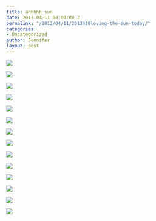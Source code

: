 ```yaml
---
title: ahhhhh sun
date: 2013-04-11 00:00:00 Z
permalink: "/2013/04/11/2013410loving-the-sun-today/"
categories:
- Uncategorized
author: Jennifer
layout: post
---
```


<div class="image-gallery-wrapper">
  <p>
    <img src="http://static1.squarespace.com/static/50db6bb3e4b015296cd43789/50dfa5b1e4b0dc6320e0b5ea/51660d29e4b00ae130cd87f7/1365643545546/2013-04-10+16.20.37.jpg.37.jpg?format=original" />
  </p>

  <p>
    <img src="http://static1.squarespace.com/static/50db6bb3e4b015296cd43789/50dfa5b1e4b0dc6320e0b5ea/51660dcde4b0d2481679435a/1365643688344/2013-04-10+16.26.16.jpg.16.jpg?format=original" />
  </p>

  <p>
    <img src="http://static1.squarespace.com/static/50db6bb3e4b015296cd43789/50dfa5b1e4b0dc6320e0b5ea/51660ce9e4b0d24816793eca/1365642482139/2013-04-10+16.27.46.jpg.46.jpg?format=original" />
  </p>

  <p>
    <img src="http://static1.squarespace.com/static/50db6bb3e4b015296cd43789/50dfa5b1e4b0dc6320e0b5ea/51660e08e4b060cd91943719/1365642772851/2013-04-10+16.26.37.jpg.37.jpg?format=original" />
  </p>

  <p>
    <img src="http://static1.squarespace.com/static/50db6bb3e4b015296cd43789/50dfa5b1e4b0dc6320e0b5ea/51660d0de4b035d7482e4d7d/1365643405370/2013-04-10+16.20.32.jpg.32.jpg?format=original" />
  </p>

  <p>
    <img src="http://static1.squarespace.com/static/50db6bb3e4b015296cd43789/50dfa5b1e4b0dc6320e0b5ea/51660d45e4b0d24816793fa1/1365642578639/2013-04-10+16.25.48.jpg.48.jpg?format=original" />
  </p>

  <p>
    <img src="http://static1.squarespace.com/static/50db6bb3e4b015296cd43789/50dfa5b1e4b0dc6320e0b5ea/51660de1e4b060cd919436ad/1365642729041/2013-04-10+16.26.19.jpg.19.jpg?format=original" />
  </p>

  <p>
    <img src="http://static1.squarespace.com/static/50db6bb3e4b015296cd43789/50dfa5b1e4b0dc6320e0b5ea/51660df3e4b035d7482e50c1/1365642752030/2013-04-10+16.26.33.jpg.33.jpg?format=original" />
  </p>

  <p>
    <img src="http://static1.squarespace.com/static/50db6bb3e4b015296cd43789/50dfa5b1e4b0dc6320e0b5ea/51660e23e4b060cd9194374a/1365644187087/2013-04-10+16.26.49.jpg.49.jpg?format=original" />
  </p>

  <p>
    <img src="http://static1.squarespace.com/static/50db6bb3e4b015296cd43789/50dfa5b1e4b0dc6320e0b5ea/51660e69e4b053615296aca8/1365642868579/2013-04-10+16.53.42.jpg.42.jpg?format=original" />
  </p>

  <p>
    <img src="http://static1.squarespace.com/static/50db6bb3e4b015296cd43789/50dfa5b1e4b0dc6320e0b5ea/51660e87e4b060cd91943817/1365642896401/2013-04-10+16.53.47.jpg.47.jpg?format=original" />
  </p>

  <p>
    <img src="http://static1.squarespace.com/static/50db6bb3e4b015296cd43789/50dfa5b1e4b0dc6320e0b5ea/51660ebee4b07ccd0c1c77af/1365642954669/2013-04-10+16.53.52.jpg.52.jpg?format=original" />
  </p>

  <p>
    <img src="http://static1.squarespace.com/static/50db6bb3e4b015296cd43789/50dfa5b1e4b0dc6320e0b5ea/51660ef5e4b0f61ca30c2007/1365643009884/2013-04-10+16.56.29.jpg.29.jpg?format=original" />
  </p>

  <p>
    <img src="http://static1.squarespace.com/static/50db6bb3e4b015296cd43789/50dfa5b1e4b0dc6320e0b5ea/516612eee4b053615296b99e/1365644021504/2013-04-10+16.53.27.jpg.27.jpg?format=original" />
  </p>
</div>
